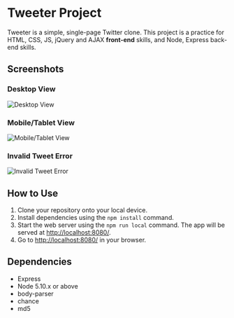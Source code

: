 # Tweeter Project

Tweeter is a simple, single-page Twitter clone.
This project is a practice for HTML, CSS, JS, jQuery and AJAX **front-end** skills, and Node, Express back-end skills.


## Screenshots

### Desktop View
![Desktop View](https://user-images.githubusercontent.com/43653051/228999692-9b1c7ce8-c8ca-4f14-b58b-8f6280c39342.png)

### Mobile/Tablet View
![Mobile/Tablet View](https://user-images.githubusercontent.com/43653051/229000032-9f744d46-5823-492d-ae70-a908b2b699f4.png)

### Invalid Tweet Error
![Invalid Tweet Error](https://user-images.githubusercontent.com/43653051/229000096-d4424e73-a0cb-48d5-bb0b-fdec7b58bd11.png)


## How to Use
1. Clone your repository onto your local device.
2. Install dependencies using the `npm install` command.
3. Start the web server using the `npm run local` command. The app will be served at <http://localhost:8080/>.
4. Go to <http://localhost:8080/> in your browser.

## Dependencies

- Express
- Node 5.10.x or above
- body-parser
- chance
- md5
